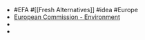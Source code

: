 - #EFA #[[Fresh Alternatives]] #idea #Europe
- [European Commission - Environment](https://ec.europa.eu/environment/beyond_gdp/index_en.html)
-
-